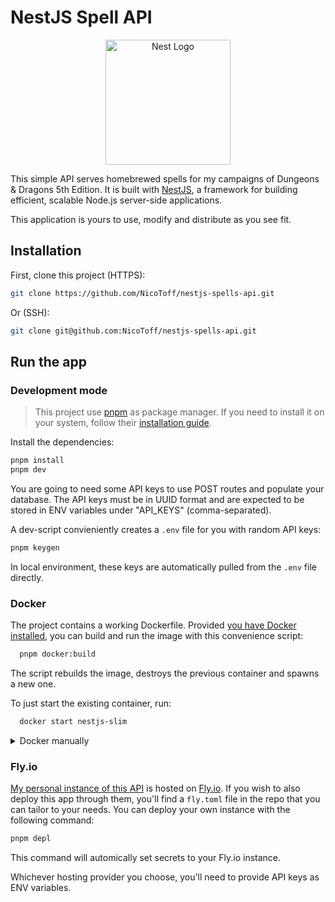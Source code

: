 # NestJS Spell API

<div style="text-align: center;" align="center">
  <img src="https://nestjs.com/img/logo-small.svg" width="200" alt="Nest Logo" />
</div>

This simple API serves homebrewed spells for my campaigns of Dungeons & Dragons 5th Edition. It is built with [NestJS](https://nestjs.com/), a framework for building efficient, scalable Node.js server-side applications.

This application is yours to use, modify and distribute as you see fit. 

## Installation

First, clone this project (HTTPS):

```bash
git clone https://github.com/NicoToff/nestjs-spells-api.git
```
Or (SSH):
```bash
git clone git@github.com:NicoToff/nestjs-spells-api.git
```
## Run the app

### Development mode

> This project use [pnpm](https://pnpm.io/) as package manager. If you need to install it on your system, follow their [installation guide](https://pnpm.io/installation).

Install the dependencies:

```bash
pnpm install
pnpm dev
```

You are going to need some API keys to use POST routes and populate your database. The API keys must be in UUID format and are expected to be stored in ENV variables under "API_KEYS" (comma-separated).

A dev-script convieniently creates a `.env` file for you with random API keys:

```bash
pnpm keygen
```

In local environment, these keys are automatically pulled from the `.env` file directly.

### Docker

The project contains a working Dockerfile. Provided [you have Docker installed](https://docs.docker.com/get-docker/), you can build and run the image with this convenience script:

```bash
  pnpm docker:build
```

The script rebuilds the image, destroys the previous container and spawns a new one.

To just start the existing container, run:

```bash
  docker start nestjs-slim
```

<details>

<summary>Docker manually</summary>

If you want to do it manually, you can build and run the image with:

```bash
docker-compose up -d --build
```

</details>

### Fly.io

[My personal instance of this API](https://nestjs-spells-api.fly.dev/) is hosted on [Fly.io](https://fly.io/). If you wish to also deploy this app through them, you'll find a `fly.toml` file in the repo that you can tailor to your needs. You can deploy your own instance with the following command:

```bash
pnpm depl
```

This command will automically set secrets to your Fly.io instance.

Whichever hosting provider you choose, you'll need to provide API keys as ENV variables. 